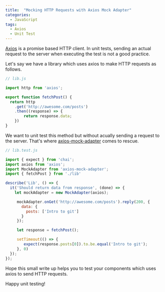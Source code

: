 ```yaml
---
title:  "Mocking HTTP Requests with Axios Mock Adapter"
categories:
  - JavaScript
tags:
  - Axios
  - Unit Test
---
```


[Axios](https://github.com/mzabriskie/axios) is a promise based HTTP client. In unit tests, sending an actual request to the server when executing the test is not a good practice.

Let's say we have a library which uses axios to make HTTP requests as follows.

```javascript
// lib.js

import http from 'axios';

export function fetchPost() {
  return http
    .get('http://awesome.com/posts')
    .then((response) => {
        return response.data;
    })
}
```

We want to unit test this method but without acually sending a request to the server. That's where [axios-mock-adapter](https://www.npmjs.com/package/axios-mock-adapter) comes to rescue.

```javascript
// lib.test.js

import { expect } from 'chai';
import axios from 'axios';
import MockAdapter from 'axios-mock-adapter';
import { fetchPost } from './lib'

describe('Lib', () => {
  it('Should return data from response', (done) => {
    let mockAdapter = new MockAdapter(axios);

     mockAdapter.onGet('http://awesome.com/posts').reply(200, {
       data: {
         posts: ['Intro to git']
       }
     });

     let response = fetchPost();

     setTimeout(() => {
        expect(response.posts[0]).to.be.equal('Intro to git');
     }, 0)
  });
});
``` 

Hope this small write up helps you to test your components which uses axios to send HTTP requests.

Happy unit testing!